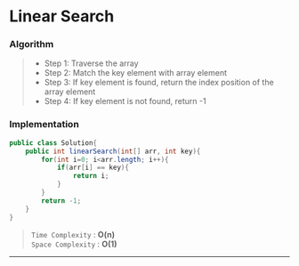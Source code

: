 # Linear Search   
### Algorithm
> * Step 1: Traverse the array
> * Step 2: Match the key element with array element
> * Step 3: If key element is found, return the index position of the array element
> * Step 4: If key element is not found, return -1

### Implementation
```java
public class Solution{
    public int linearSearch(int[] arr, int key){    
        for(int i=0; i<arr.length; i++){    
            if(arr[i] == key){    
                return i;    
            }    
        }    
        return -1;    
    }
}
```
> `Time Complexity` : **O(n)**       
> `Space Complexity` : **O(1)**
---
